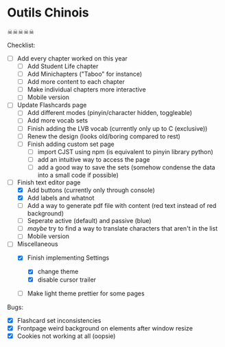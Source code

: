 # Outils Chinois

☠☠☠☠☠

Checklist:
- [ ] Add every chapter worked on this year
	- [ ] Add Student Life chapter
	- [ ] Add Minichapters ("Taboo" for instance)
	- [ ] Add more content to each chapter
	- [ ] Make individual chapters more interactive
	- [ ] Mobile version

- [ ] Update Flashcards page
	- [ ] Add different modes (pinyin/character hidden, toggleable)
	- [ ] Add more vocab sets
	- [ ] Finish adding the LVB vocab (currently only up to C (exclusive))
	- [ ] Renew the design (looks old/boring compared to rest)
	- [ ] Finish adding custom set page
		- [ ] import CJST using npm (is equivalent to pinyin library python)
		- [ ] add an intuitive way to access the page
		- [ ] add a good way to save the sets (somehow condense the data into a small code if possible)

- [ ] Finish text editor page
	- [x] Add buttons (currently only through console)
	- [x] Add labels and whatnot
	- [ ] Add a way to generate pdf file with content (red text instead of red background)
	- [ ] Seperate active (default) and passive (blue)
	- [ ] *maybe* try to find a way to translate characters that aren't in the list
	- [ ] Mobile version

- [ ] Miscellaneous
	- [x] Finish implementing Settings
		- [x] change theme
		- [x] disable cursor trailer

	- [ ] Make light theme prettier for some pages


Bugs:
- [x] Flashcard set inconsistencies
- [x] Frontpage weird background on elements after window resize
- [x] Cookies not working at all (oopsie)